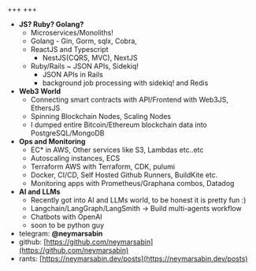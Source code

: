 +++
+++
- **JS? Ruby? Golang?**
  - Microservices/Monoliths! 
  - Golang - Gin, Gorm, sqlx, Cobra,  
  - ReactJS and Typescript
    - NestJS(CQRS, MVC), NextJS
  - Ruby/Rails ~ JSON APIs, Sidekiq!
    - JSON APIs in Rails 
    - background job processing with sidekiq! and Redis
- **Web3 World**
  - Connecting smart contracts with API/Frontend with Web3JS, EthersJS
  - Spinning Blockchain Nodes, Scaling Nodes
  - I dumped entire Bitcoin/Ethereum blockchain data into PostgreSQL/MongoDB
- **Ops and Monitoring**
  - EC* in AWS, Other services like S3, Lambdas etc..etc
  - Autoscaling instances, ECS
  - Terraform AWS with Terraform, CDK, pulumi
  - Docker, CI/CD, Self Hosted Github Runners, BuildKite etc.
  - Monitoring apps with Prometheus/Graphana combos, Datadog
- **AI and LLMs**
  - Recently got into AI and LLMs world, to be honest it is pretty fun :) 
  - Langchain/LangGraph/LangSmith -> Build multi-agents workflow 
  - Chatbots with OpenAI
  - soon to be python guy
- telegram: **@neymarsabin**
- github: [https://github.com/neymarsabin](https://github.com/neymarsabin)
- rants: [https://neymarsabin.dev/posts](https://neymarsabin.dev/posts)
<!--more-->

